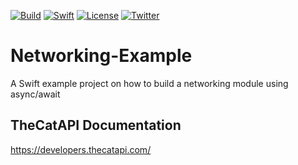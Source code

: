 [![Build](https://github.com/wibosco/Networking-Example/actions/workflows/swift.yml/badge.svg)](https://github.com/wibosco/Networking-Example/actions/workflows/swift.yml)
[![Swift](https://img.shields.io/badge/Swift-5-orange.svg?style=flat)](https://swift.org)
[![License](http://img.shields.io/badge/License-MIT-green.svg?style=flat)](https://github.com/wibosco/Networking-Example/blob/main/LICENSE)
[![Twitter](https://img.shields.io/badge/Twitter-@wibosco-blue.svg?style=flat)](https://twitter.com/wibosco)

# Networking-Example
A Swift example project on how to build a networking module using async/await

## TheCatAPI Documentation

https://developers.thecatapi.com/
